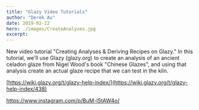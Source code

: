 ```yaml
---
title: "Glazy Video Tutorials"
author: "Derek Au"
date: 2019-02-22
hero: ./images/CreateAnalyses.jpg
excerpt: 
---
```


New video tutorial "Creating Analyses & Deriving Recipes on Glazy." In this tutorial, we'll use Glazy (glazy.org) to create an analysis of an ancient celadon glaze from Nigel Wood's book "Chinese Glazes", and using that analysis create an actual glaze recipe that we can test in the kiln.

[https://wiki.glazy.org/t/glazy-help-index/](https://wiki.glazy.org/t/glazy-help-index/438)

https://www.instagram.com/p/BuM-l5tAW4o/
